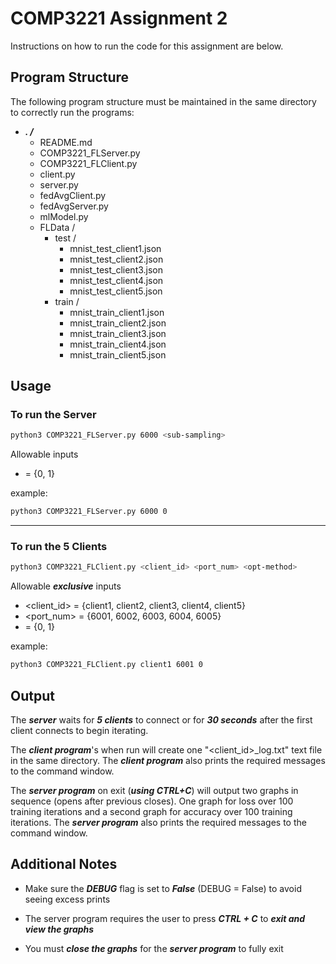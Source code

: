 # COMP3221 Assignment 2

Instructions on how to run the code for this assignment are below.

## Program Structure

The following program structure must be maintained in the same directory to correctly run the programs:

* ***. /***
  * README.md
  * COMP3221_FLServer.py
  * COMP3221_FLClient.py
  * client.py
  * server.py
  * fedAvgClient.py
  * fedAvgServer.py
  * mlModel.py
  * FLData /
     * test /
          * mnist_test_client1.json
          * mnist_test_client2.json
          * mnist_test_client3.json
          * mnist_test_client4.json
          * mnist_test_client5.json
     * train /
          * mnist_train_client1.json
          * mnist_train_client2.json
          * mnist_train_client3.json
          * mnist_train_client4.json
          * mnist_train_client5.json


## Usage

### To run the Server

```bash
python3 COMP3221_FLServer.py 6000 <sub-sampling>
```


Allowable inputs

* <sub-sampling> = {0, 1}

example:

```bash
python3 COMP3221_FLServer.py 6000 0
```
---

### To run the 5 Clients

```bash
python3 COMP3221_FLClient.py <client_id> <port_num> <opt-method>
```

Allowable ***exclusive*** inputs

* <client_id> = {client1, client2, client3, client4, client5}
* <port_num> = {6001, 6002, 6003, 6004, 6005}
* <opt-method> = {0, 1}


example:

```bash
python3 COMP3221_FLClient.py client1 6001 0
```

## Output

The ***server*** waits for ***5 clients*** to connect or for ***30 seconds*** after the first client connects to begin iterating.

The ***client program***'s when run will create one "<client_id>_log.txt" text file in the same directory. The ***client program*** also prints the required messages to the command window.

The ***server program*** on exit (***using CTRL+C***) will output two graphs in sequence (opens after previous closes). One graph for loss over 100 training iterations and a second graph for accuracy over 100 training iterations. The ***server program*** also prints the required messages to the command window.

## Additional Notes

* Make sure the ***DEBUG*** flag is set to ***False*** (DEBUG = False) to avoid seeing excess prints

* The server program requires the user to press ***CTRL + C*** to ***exit and view the graphs***

* You must ***close the graphs*** for the ***server program*** to fully exit
